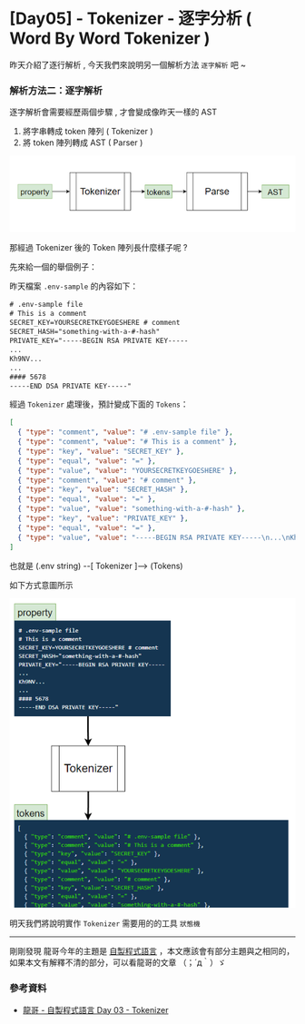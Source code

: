 # [Day05] - Tokenizer - 逐字分析 ( Word By Word Tokenizer )

昨天介紹了逐行解析 , 今天我們來說明另一個解析方法 `逐字解析` 吧 ~ 

### 解析方法二：逐字解析

逐字解析會需要經歷兩個步驟 , 才會變成像昨天一樣的 AST

1. 將字串轉成 token 陣列 ( Tokenizer )
2. 將 token 陣列轉成 AST ( Parser )

![](https://raw.githubusercontent.com/andrew781026/ithome_ironman_2022/main/day-05/word-by-word.png)

那經過 Tokenizer 後的 Token 陣列長什麼樣子呢 ?

先來給一個的舉個例子：

昨天檔案 `.env-sample` 的內容如下：

```properties
# .env-sample file
# This is a comment
SECRET_KEY=YOURSECRETKEYGOESHERE # comment
SECRET_HASH="something-with-a-#-hash"
PRIVATE_KEY="-----BEGIN RSA PRIVATE KEY-----
...
Kh9NV...
...
#### 5678
-----END DSA PRIVATE KEY-----"
```

經過 `Tokenizer` 處理後，預計變成下面的 `Tokens`：

```json
[
  { "type": "comment", "value": "# .env-sample file" },
  { "type": "comment", "value": "# This is a comment" },
  { "type": "key", "value": "SECRET_KEY" },
  { "type": "equal", "value": "=" },
  { "type": "value", "value": "YOURSECRETKEYGOESHERE" },
  { "type": "comment", "value": "# comment" },
  { "type": "key", "value": "SECRET_HASH" },
  { "type": "equal", "value": "=" },
  { "type": "value", "value": "something-with-a-#-hash" },
  { "type": "key", "value": "PRIVATE_KEY" },
  { "type": "equal", "value": "=" },
  { "type": "value", "value": "-----BEGIN RSA PRIVATE KEY-----\n...\nKh9NV...\n...\n#### 5678\n-----END DSA PRIVATE KEY-----" }
]
```

也就是 (.env string) --[ Tokenizer ]--> (Tokens)

如下方式意圖所示

![](https://raw.githubusercontent.com/andrew781026/ithome_ironman_2022/main/day-05/tokenizer.png)

明天我們將說明實作 `Tokenizer` 需要用的的工具 `狀態機` 

---

剛剛發現 龍哥今年的主題是 [自製程式語言](https://ithelp.ithome.com.tw/articles/10293360) ，本文應該會有部分主題與之相同的，  
如果本文有解釋不清的部分，可以看龍哥的文章 （；´д｀）ゞ

### 參考資料

- [龍哥 - 自製程式語言 Day 03 - Tokenizer](https://ithelp.ithome.com.tw/articles/10293360)
